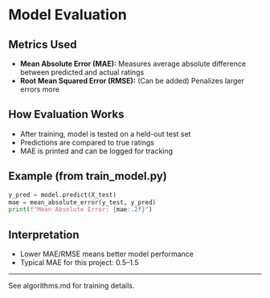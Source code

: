 # Model Evaluation

## Metrics Used
- **Mean Absolute Error (MAE):** Measures average absolute difference between predicted and actual ratings
- **Root Mean Squared Error (RMSE):** (Can be added) Penalizes larger errors more

## How Evaluation Works
- After training, model is tested on a held-out test set
- Predictions are compared to true ratings
- MAE is printed and can be logged for tracking

## Example (from train_model.py)
```python
y_pred = model.predict(X_test)
mae = mean_absolute_error(y_test, y_pred)
print(f"Mean Absolute Error: {mae:.2f}")
```

## Interpretation
- Lower MAE/RMSE means better model performance
- Typical MAE for this project: 0.5–1.5

---

See algorithms.md for training details. 